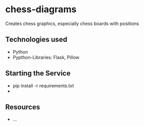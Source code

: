 # chess-diagrams
Creates chess graphics, especially chess boards with positions

## Technologies used
* Python
* Pypthon-Libraries: Flask, Pillow

## Starting the Service
* pip install -r requirements.txt
* 

## Resources
* ...